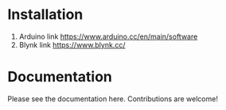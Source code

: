# Installation
  1. Arduino link https://www.arduino.cc/en/main/software
  2. Blynk link https://www.blynk.cc/

# Documentation
Please see the documentation here. Contributions are welcome!
